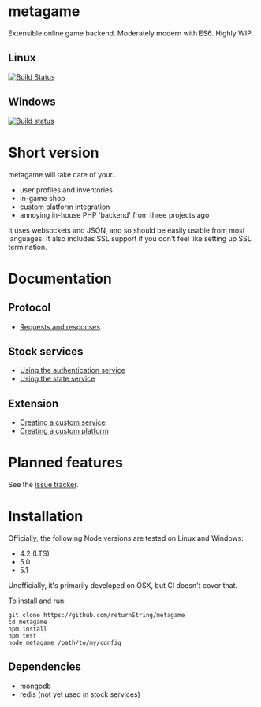 # metagame

Extensible online game backend. Moderately modern with ES6. Highly WIP.

## Linux
[![Build Status](https://travis-ci.org/returnString/metagame.svg?branch=master)](https://travis-ci.org/returnString/metagame)

## Windows
[![Build status](https://ci.appveyor.com/api/projects/status/9cknkest4bohfawd?svg=true)](https://ci.appveyor.com/project/returnString/metagame)

# Short version
metagame will take care of your...
- user profiles and inventories
- in-game shop
- custom platform integration
- annoying in-house PHP 'backend' from three projects ago

It uses websockets and JSON, and so should be easily usable from most languages.
It also includes SSL support if you don't feel like setting up SSL termination.

# Documentation
## Protocol
-	[Requests and responses](https://github.com/returnString/metagame/wiki/Protocol)

## Stock services
- [Using the authentication service](https://github.com/returnString/metagame/wiki/Authentication-service)
- [Using the state service](https://github.com/returnString/metagame/wiki/State-service)

## Extension
- [Creating a custom service](https://github.com/returnString/metagame/wiki/Custom-services)
- [Creating a custom platform](https://github.com/returnString/metagame/wiki/Custom-platforms)

# Planned features
See the [issue tracker](https://github.com/returnString/metagame/labels/feature).

# Installation
Officially, the following Node versions are tested on Linux and Windows:
- 4.2 (LTS)
- 5.0
- 5.1

Unofficially, it's primarily developed on OSX, but CI doesn't cover that.

To install and run:
```
git clone https://github.com/returnString/metagame
cd metagame
npm install
npm test
node metagame /path/to/my/config
```

## Dependencies
- mongodb
- redis (not yet used in stock services)
